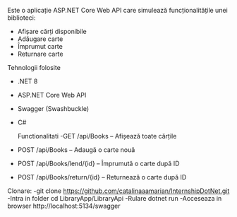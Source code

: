 Este o aplicație ASP.NET Core Web API care simulează funcționalitățile unei biblioteci:
- Afișare cărți disponibile
- Adăugare carte
- Împrumut carte
- Returnare carte

 Tehnologii folosite
- .NET 8
- ASP.NET Core Web API
- Swagger (Swashbuckle)
- C#

  Functionalitati
-GET /api/Books – Afișează toate cărțile
- POST /api/Books – Adaugă o carte nouă
- POST /api/Books/lend/{id} – Împrumută o carte după ID
- POST /api/Books/return/{id} – Returnează o carte după ID

Clonare:
-git clone https://github.com/catalinaaamarian/InternshipDotNet.git
-Intra in folder cd LibraryApp/LibraryApi
-Rulare dotnet run
-Acceseaza in browser http://localhost:5134/swagger
